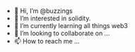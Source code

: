 - 👋 Hi, I’m @buzzings
- 👀 I’m interested in solidity.
- 🌱 I’m currently learning all things web3
- 💞️ I’m looking to collaborate on ...
- 📫 How to reach me ...

<!---
buzzings/buzzings is a ✨ special ✨ repository because its `README.md` (this file) appears on your GitHub profile.
You can click the Preview link to take a look at your changes.
--->

